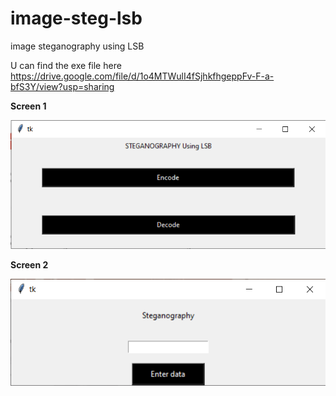 # image-steg-lsb
image steganography using LSB

U can find the exe file here https://drive.google.com/file/d/1o4MTWulI4fSjhkfhgeppFv-F-a-bfS3Y/view?usp=sharing

**Screen 1**

![screen 1](https://github.com/omkarov/image-steg-lsb/blob/master/screen1.png?raw=true)

**Screen 2**

![screen 2](https://github.com/omkarov/image-steg-lsb/blob/master/screen2.png?raw=true)

